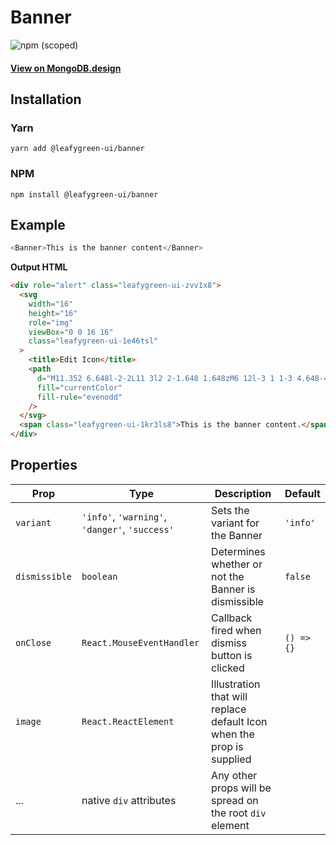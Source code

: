 # Banner

![npm (scoped)](https://img.shields.io/npm/v/@leafygreen-ui/banner.svg)

#### [View on MongoDB.design](https://www.mongodb.design/component/banner/example/)

## Installation

### Yarn

```shell
yarn add @leafygreen-ui/banner
```

### NPM

```shell
npm install @leafygreen-ui/banner
```

## Example

```js
<Banner>This is the banner content</Banner>
```

**Output HTML**

```html
<div role="alert" class="leafygreen-ui-zvv1x8">
  <svg
    width="16"
    height="16"
    role="img"
    viewBox="0 0 16 16"
    class="leafygreen-ui-1e46tsl"
  >
    <title>Edit Icon</title>
    <path
      d="M11.352 6.648l-2-2L11 3l2 2-1.648 1.648zM6 12l-3 1 1-3 4.648-4.648 2 2L6 12z"
      fill="currentColor"
      fill-rule="evenodd"
    />
  </svg>
  <span class="leafygreen-ui-1kr3ls8">This is the banner content.</span>
</div>
```

## Properties

| Prop          | Type                                           | Description                                                           | Default    |
| ------------- | ---------------------------------------------- | --------------------------------------------------------------------- | ---------- |
| `variant`     | `'info'`, `'warning'`, `'danger'`, `'success'` | Sets the variant for the Banner                                       | `'info'`   |
| `dismissible` | `boolean`                                      | Determines whether or not the Banner is dismissible                   | `false`    |
| `onClose`     | `React.MouseEventHandler`                      | Callback fired when dismiss button is clicked                         | `() => {}` |
| `image`       | `React.ReactElement`                           | Illustration that will replace default Icon when the prop is supplied |            |
| ...           | native `div` attributes                        | Any other props will be spread on the root `div` element              |            |

